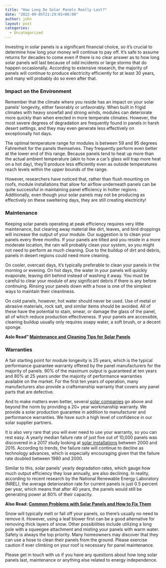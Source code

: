 ```yaml
---
title: "How Long Do Solar Panels Really Last?"
date: "2022-09-05T21:29:01+00:00"
author: john
layout: post
categories:
  - Uncategorized
---
```


Investing in solar panels is a significant financial choice, so it’s crucial to determine how long your money will continue to pay off. It’s safe to assume returns for decades to come even if there is no clear answer as to how long solar panels will last because of odd incidents or large storms that do happen occasionally. According to extensive research, the majority of panels will continue to produce electricity efficiently for at least 30 years, and many will probably do so even after that.

### **Impact on the Environment**

Remember that the climate where you reside has an impact on your solar panels’ longevity, either favorably or unfavorably. When built in frigid climates with heavy snowfall and strong winds, modules can deteriorate more quickly than when erected in more temperate climates. However, the most severe degrees of degradation are frequently found in panels in harsh desert settings, and they may even generate less effectively on exceptionally hot days.

The optimal temperature range for modules is between 59 and 95 degrees Fahrenheit for the panels themselves. They frequently perform even better at the lower end of this range. Because panels tend to heat up more than the actual ambient temperature (akin to how a car’s glass will trap more heat on a hot day), they’ll produce less efficiently even as outside temperatures reach levels within the upper bounds of the range.

However, researchers have noticed that, rather than flush mounting on roofs, module installations that allow for airflow underneath panels can be quite successful in maintaining panel efficiency in hotter regions. Additionally, even though your solar panels may not be producing as effectively on these sweltering days, they are still creating electricity!

### **Maintenance**

Keeping solar panels operating at peak efficiency requires very little maintenance, but clearing away material like dirt, leaves, and bird droppings will increase the output of your module. Our suggestion is to clean your panels every three months. If your panels are tilted and you reside in a more moderate location, the rain will probably clean your system, so you might not need to perform as much cleaning. Due to the buildup of dirt and debris, panels in desert regions could need more cleaning.

On cooler, overcast days, it’s typically preferable to clean your panels in the morning or evening. On hot days, the water in your panels will quickly evaporate, leaving dirt behind instead of washing it away. You must be careful to clear your module of any significant debris if there is any before continuing. Rinsing your panels down with a hose is one of the simplest ways to maintain their cleanliness.

On cold panels, however, hot water should never be used. Use of metal or abrasive materials, rock salt, and similar items should be avoided. All of these have the potential to stain, smear, or damage the glass of the panel, all of which reduce production effectiveness. If your panels are accessible, cleaning buildup usually only requires soapy water, a soft brush, or a decent sponge.

**Aslo Read” [Maintenance and Cleaning Tips for Solar Panels](/maintenance-and-cleaning-tips-for-solar-panels/)**

### **Warranties**

A fair starting point for module longevity is 25 years, which is the typical performance guarantee warranty offered by the panel manufacturers for the majority of panels. 90% of the maximum output is guaranteed at ten years and 80% at 25 years under the majority of performance warranties available on the market. For the first ten years of operation, many manufacturers also provide a craftsmanship warranty that covers any panel parts that are defective.

And to make matters even better, several [solar companies](/solar/) go above and beyond the norm by providing a 20+ year workmanship warranty. We provide a solar production guarantee in addition to manufacturer and performance warranties. We have such a high level of confidence in our solar supplier partners.

It is also very rare that you will ever need to use your warranty, so you can rest easy. A yearly median failure rate of just five out of 10,000 panels was discovered in a 2017 study looking at [solar installations](/factors-that-affect-your-total-solar-panel-installation-cost/) between 2000 and 2015. According to trends, the failure rate will continue to decline as technology advances, which is especially encouraging given that the failure rate doubled between 1980 and 2000.

Similar to this, solar panels’ yearly degradation rates, which gauge how much output efficiency they lose annually, are also declining. In reality, according to recent research by the National Renewable Energy Laboratory (NREL), the average deterioration rate for current panels is just 0.5 percent per year, which means that after 40 years, the panels would still be generating power at 80% of their capacity.

**Also Read: [Common Problems with Solar Panels and How to Fix Them](/common-problems-with-solar-panels-and-how-to-fix-them/)**

Snow will typically melt or fall off your panels, so there’s usually no need to remove it. However, using a leaf blower first can be a good alternative for removing thick layers of snow. Other possibilities include utilizing a long pole with a squeegee attachment and misting your panels with warm water. Safety is always the top priority. Many homeowners may discover that they can use a hose to clean their panels from the ground. Please exercise caution if ever climbing on your roof is necessary for panel maintenance.

Please get in touch with us if you have any questions about how long solar panels last, maintenance or anything else related to energy independence.
